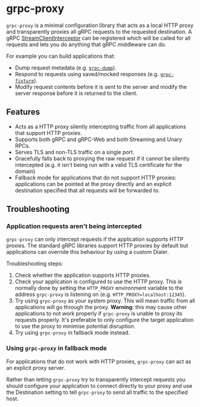 # grpc-proxy

`grpc-proxy` is a minimal configuration library that acts as a local HTTP proxy and transparently proxies all gRPC requests to the requested destination. A gRPC [StreamClientInterceptor](https://godoc.org/google.golang.org/grpc#StreamClientInterceptor) can be registered which will be called for all requests and lets you do anything that gRPC middleware can do.

For example you can build applications that:
* Dump request metadata (e.g. [`grpc-dump`](../grpc-dump/README.md)).
* Respond to requests using saved/mocked responses (e.g. [`grpc-fixture`](../grpc-fixture/README.md)).
* Modify request contents before it is sent to the server and modify the server response before it is returned to the client.

## Features

* Acts as a HTTP proxy silently intercepting traffic from all applications that support HTTP proxies.
* Supports both gRPC and gRPC-Web and both Streaming and Unary RPCs.
* Serves TLS and non-TLS traffic on a single port.
* Gracefully falls back to proxying the raw request if it cannot be silently intercepted (e.g. it isn't being run with a valid TLS certificate for the domain)
* Fallback mode for applications that do not support HTTP proxies: applications can be pointed at the proxy directly and an explicit destination specified that all requests will be forwarded to.

## Troubleshooting

### Application requests aren't being intercepted

`grpc-proxy` can only intercept requests if the application supports HTTP proxies. The standard gRPC libraries support HTTP proxies by default but applications can override this behaviour by using a custom Dialer.

Troubleshooting steps:
1. Check whether the application supports HTTP proxies.
1. Check your application is configured to use the HTTP proxy. This is normally done by setting the `HTTP_PROXY` environment variable to the address `grpc-proxy` is listening on (e.g. `HTTP_PROXY=localhost:12345`).
1. Try using `grpc-proxy` as your system proxy. This will mean traffic from all applications will go through the proxy.
**Warning**: this may cause other applications to not work properly if `grpc-proxy` is unable to proxy its requests properly. It's preferable to only configure the target application to use the proxy to minimise potential disruption.
1. Try using `grpc-proxy` in fallback mode instead.

### Using `grpc-proxy` in fallback mode

For applications that do not work with HTTP proxies, `grpc-proxy` can act as an explicit proxy server.

Rather than letting `grpc-proxy` try to transparently intercept requests you should configure your application to connect directly to your proxy and use the Destination setting to tell `grpc-proxy` to send all traffic to the specified host.
